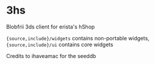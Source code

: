 # 3hs

Blobfrii 3ds client for erista's hShop

`{source,include}/widgets` contains non-portable widgets, `{source,include}/ui` contains core widgets    

Credits to ihaveamac for the seeddb

